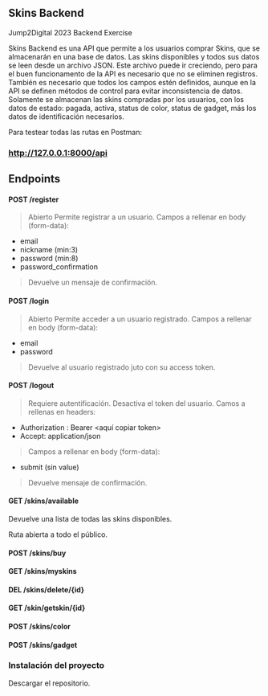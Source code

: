 ## Skins Backend
Jump2Digital 2023 Backend Exercise 

Skins Backend es una API que permite a los usuarios comprar Skins, que se almacenarán en una base de datos.
Las skins disponibles y todos sus datos se leen desde un archivo JSON. 
Este archivo puede ir creciendo, pero para el buen funcionamento de la API es necesario que no se eliminen registros.
También es necesario que todos los campos estén definidos, aunque en la API se definen métodos de control para evitar 
inconsistencia de datos.
Solamente se almacenan las skins compradas por los usuarios, con los datos de estado: pagada, activa, status de color, status de gadget, 
más los datos de identificación necesarios.

Para testear todas las rutas en Postman:

### http://127.0.0.1:8000/api

## Endpoints 

#### POST /register
> Abierto
> Permite registrar a un usuario. 
> Campos a rellenar en body (form-data):
- email
- nickname (min:3)
- password (min:8)
- password_confirmation
> Devuelve un mensaje de confirmación.
#### POST /login
> Abierto
> Permite acceder a un usuario registrado.
> Campos a rellenar en body (form-data):
- email
- password
> Devuelve al usuario registrado juto con su access token.

#### POST /logout
> Requiere autentificación.
> Desactiva el token del usuario.
> Camos a rellenas en headers:
- Authorization : Bearer <aquí copiar token>
- Accept: application/json
> Campos a rellenar en body (form-data):
- submit (sin value)
> Devuelve mensaje de confirmación.

#### GET /skins/available

 Devuelve una lista de todas las skins disponibles.

 Ruta abierta a todo el público. 

####  POST /skins/buy

####  GET /skins/myskins

####  DEL /skins/delete/{id}

####  GET /skin/getskin/{id}

####  POST /skins/color

####  POST /skins/gadget

### Instalación del proyecto 

Descargar el repositorio.


